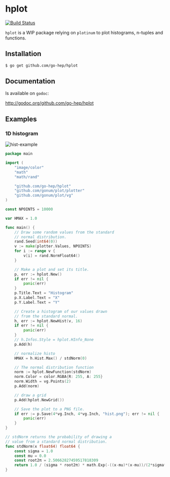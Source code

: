 hplot
====

[![Build Status](https://drone.io/github.com/go-hep/hplot/status.png)](https://drone.io/github.com/go-hep/hplot/latest)

`hplot` is a WIP package relying on `plotinum` to plot histograms,
n-tuples and functions.

## Installation

```sh
$ go get github.com/go-hep/hplot
```

## Documentation

Is available on ``godoc``:

http://godoc.org/github.com/go-hep/hplot


## Examples

### 1D histogram

![hist-example](https://github.com/go-hep/hplot/raw/master/examples/hist.png)

```go
package main

import (
	"image/color"
	"math"
	"math/rand"

	"github.com/go-hep/hplot"
	"github.com/gonum/plot/plotter"
	"github.com/gonum/plot/vg"
)

const NPOINTS = 10000

var HMAX = 1.0

func main() {
	// Draw some random values from the standard
	// normal distribution.
	rand.Seed(int64(0))
	v := make(plotter.Values, NPOINTS)
	for i := range v {
		v[i] = rand.NormFloat64()
	}

	// Make a plot and set its title.
	p, err := hplot.New()
	if err != nil {
		panic(err)
	}
	p.Title.Text = "Histogram"
	p.X.Label.Text = "X"
	p.Y.Label.Text = "Y"

	// Create a histogram of our values drawn
	// from the standard normal.
	h, err := hplot.NewHist(v, 16)
	if err != nil {
		panic(err)
	}
	// h.Infos.Style = hplot.HInfo_None
	p.Add(h)

	// normalize histo
	HMAX = h.Hist.Max() / stdNorm(0)

	// The normal distribution function
	norm := hplot.NewFunction(stdNorm)
	norm.Color = color.RGBA{R: 255, A: 255}
	norm.Width = vg.Points(2)
	p.Add(norm)

	// draw a grid
	p.Add(hplot.NewGrid())

	// Save the plot to a PNG file.
	if err := p.Save(4*vg.Inch, 4*vg.Inch, "hist.png"); err != nil {
		panic(err)
	}
}

// stdNorm returns the probability of drawing a
// value from a standard normal distribution.
func stdNorm(x float64) float64 {
	const sigma = 1.0
	const mu = 0.0
	const root2π = 2.50662827459517818309
	return 1.0 / (sigma * root2π) * math.Exp(-((x-mu)*(x-mu))/(2*sigma*sigma)) * HMAX
}
```

